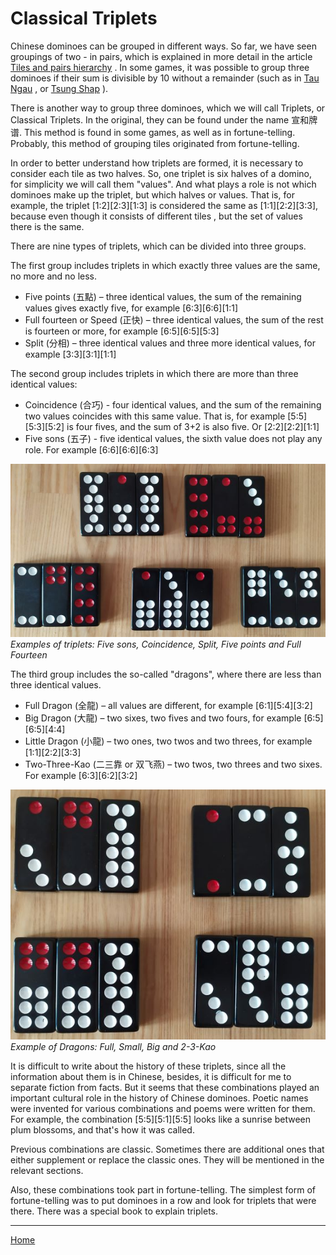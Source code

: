 # Classical Triplets

Chinese dominoes can be grouped in different ways. So far, we have seen groupings of two - in pairs, which is explained in more detail in the article [Tiles and pairs hierarchy](/gupai/tiles-and-pairs-hierarchy.html) . In some games, it was possible to group three dominoes if their sum is divisible by 10 without a remainder (such as in [Tau Ngau](/gupai/gambling-games/tau-ngau.html) , or [Tsung Shap](/gupai/fishing/tsung-shap.html) ). 

There is another way to group three dominoes, which we will call Triplets, or Classical Triplets. In the original, they can be found under the name 宣和牌谱. This method is found in some games, as well as in fortune-telling. Probably, this method of grouping tiles originated from fortune-telling. 

In order to better understand how triplets are formed, it is necessary to consider each tile as two halves. So, one triplet is six halves of a domino, for simplicity we will call them "values". And what plays a role is not which dominoes make up the triplet, but which halves or values. That is, for example, the triplet [1:2][2:3][1:3] is considered the same as [1:1][2:2][3:3], because even though it consists of different tiles , but the set of values there is the same. 

There are nine types of triplets, which can be divided into three groups. 

The first group includes triplets in which exactly three values are the same, no more and no less. 

 - Five points (五點) – three identical values, the sum of the remaining values gives exactly five, for example [6:3][6:6][1:1]
 - Full fourteen or Speed (正快) – three identical values, the sum of the rest is fourteen or more, for example [6:5][6:5][5:3]
 - Split (分相) – three identical values and three more identical values, for example [3:3][3:1][1:1]

The second group includes triplets in which there are more than three identical values: 

 - Coincidence (合巧) - four identical values, and the sum of the remaining two values coincides with this same value. That is, for example [5:5][5:3][5:2] is four fives, and the sum of 3+2 is also five. Or [2:2][2:2][1:1]
 - Five sons (五子) - five identical values, the sixth value does not play any role. For example [6:6][6:6][6:3]

![](/docs/assets/images/gupai/zen-triplets-1.jpg)  
_Examples of triplets: Five sons, Coincidence, Split, Five points and Full Fourteen_

The third group includes the so-called "dragons", where there are less than three identical values. 

 - Full Dragon (全龍) – all values are different, for example [6:1][5:4][3:2]
 - Big Dragon (大龍) – two sixes, two fives and two fours, for example [6:5][6:5][4:4]
 - Little Dragon (小龍) – two ones, two twos and two threes, for example [1:1][2:2][3:3]
 - Two-Three-Kao (二三靠 or 双飞燕) – two twos, two threes and two sixes. For example [6:3][6:2][3:2]

![](/docs/assets/images/gupai/zen-triplets-2-dragons.jpg)  
_Example of Dragons: Full, Small, Big and 2-3-Kao_

It is difficult to write about the history of these triplets, since all the information about them is in Chinese, besides, it is difficult for me to separate fiction from facts. But it seems that these combinations played an important cultural role in the history of Chinese dominoes. Poetic names were invented for various combinations and poems were written for them. For example, the combination [5:5][5:1][5:5] looks like a sunrise between plum blossoms, and that's how it was called. 

Previous combinations are classic. Sometimes there are additional ones that either supplement or replace the classic ones. They will be mentioned in the relevant sections. 

Also, these combinations took part in fortune-telling. The simplest form of fortune-telling was to put dominoes in a row and look for triplets that were there. There was a special book to explain triplets. 

---  

[Home](/gupai/index.html)
